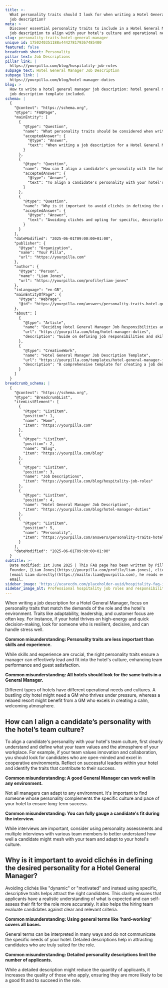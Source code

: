 ```yaml
---
title: >-
  What personality traits should I look for when writing a Hotel General Manager
  job description?
meta: >
  Discover essential personality traits to include in a Hotel General Manager
  job description to align with your hotel's culture and operational needs.
slug: personality-traits-hotel-general-manager
unique id: 1750240351188x444278179367485400
featured: false
breadcrumb short: Personality
pillar text: Job Descriptions
pillar link: |
  https://yourpilla.com/blog/hospitality-job-roles
subpage text: Hotel General Manager Job Description
subpage link: |
  https://yourpilla.com/blog/hotel-manager-duties
blog: >
  How to write a hotel general manager job description: hotel general manager
  job description template included.
schema: |
  {
    "@context": "https://schema.org",
    "@type": "FAQPage",
    "mainEntity": [
      {
        "@type": "Question",
        "name": "What personality traits should be considered when writing a Hotel General Manager job description?",
        "acceptedAnswer": {
          "@type": "Answer",
          "text": "When writing a job description for a Hotel General Manager, focus on traits such as adaptability, leadership, and customer focus. These traits should align with the demands of the role and the hotel's environment. For instance, a high-energy hotel might require a resilient, decisive manager who can handle stress effectively. Consider the specific operational needs and culture of the hotel when determining desirable personality traits."
        }
      },
      {
        "@type": "Question",
        "name": "How can I align a candidate's personality with the hotel’s team culture?",
        "acceptedAnswer": {
          "@type": "Answer",
          "text": "To align a candidate's personality with your hotel's team culture, define the core values and atmosphere of your workplace. Look for candidates who exhibit traits that align with these values. Utilize methods such as personality assessments and multiple interviews with various team members to better understand a candidate's suitability."
        }
      },
      {
        "@type": "Question",
        "name": "Why is it important to avoid clichés in defining the desired personality for a Hotel General Manager?",
        "acceptedAnswer": {
          "@type": "Answer",
          "text": "Avoiding clichés and opting for specific, descriptive traits in your job descriptions helps attract suitable candidates and gives them a realistic understanding of what is expected. This improves the likelihood of attracting applicants who genuinely fit the role and enhances the hiring team's ability to evaluate them effectively."
        }
      }
    ],
    "dateModified": "2025-06-01T09:00:00+01:00",
    "publisher": {
      "@type": "Organization",
      "name": "Your Pilla",
      "url": "https://yourpilla.com"
    },
    "author": {
      "@type": "Person",
      "name": "Liam Jones",
      "url": "https://yourpilla.com/profile/liam-jones"
    },
    "inLanguage": "en-GB",
    "mainEntityOfPage": {
      "@type": "WebPage",
      "@id": "https://yourpilla.com/answers/personality-traits-hotel-general-manager"
    },
    "about": [
      {
        "@type": "Article",
        "name": "Deciding Hotel General Manager Job Responsibilities and Skills",
        "url": "https://yourpilla.com/blog/hotel-manager-duties",
        "description": "Guide on defining job responsibilities and skills needed for a Hotel General Manager position."
      },
      {
        "@type": "CreativeWork",
        "name": "Hotel General Manager Job Description Template",
        "url": "https://yourpilla.com/templates/hotel-general-manager-job-description",
        "description": "A comprehensive template for creating a job description for a Hotel General Manager role."
      }
    ]
  }
breadcrumb_schema: |
  {
    "@context": "https://schema.org",
    "@type": "BreadcrumbList",
    "itemListElement": [
      {
        "@type": "ListItem",
        "position": 1,
        "name": "Home",
        "item": "https://yourpilla.com"
      },
      {
        "@type": "ListItem",
        "position": 2,
        "name": "Blog",
        "item": "https://yourpilla.com/blog"
      },
      {
        "@type": "ListItem",
        "position": 3,
        "name": "Job Descriptions",
        "item": "https://yourpilla.com/blog/hospitality-job-roles"
      },
      {
        "@type": "ListItem",
        "position": 4,
        "name": "Hotel General Manager Job Description",
        "item": "https://yourpilla.com/blog/hotel-manager-duties"
      },
      {
        "@type": "ListItem",
        "position": 5,
        "name": "Personality",
        "item": "https://yourpilla.com/answers/personality-traits-hotel-general-manager"
      }
    ],
    "dateModified": "2025-06-01T09:00:00+01:00"
  }
subtitle: >-
  Date modified: 1st June 2025 | This FAQ page has been written by Pilla
  Founder, [Liam Jones](https://yourpilla.com/profile/liam-jones), click to
  [email Liam directly](https://mailto:liam@yourpilla.com), he reads every
  email.
sidebar_image: 'https://ucarecdn.com/placeholder-uuid/hospitality-faq-image.jpg'
sidebar_image_alt: Professional hospitality job roles and responsibilities
---
```

When writing a job description for a Hotel General Manager, focus on personality traits that match the demands of the role and the hotel's environment. Traits like adaptability, leadership, and customer focus are often key. For instance, if your hotel thrives on high-energy and quick decision-making, look for someone who is resilient, decisive, and can handle stress well.

**Common misunderstanding: Personality traits are less important than skills and experience.**

While skills and experience are crucial, the right personality traits ensure a manager can effectively lead and fit into the hotel's culture, enhancing team performance and guest satisfaction.

**Common misunderstanding: All hotels should look for the same traits in a General Manager.**

Different types of hotels have different operational needs and cultures. A bustling city hotel might need a GM who thrives under pressure, whereas a relaxed resort might benefit from a GM who excels in creating a calm, welcoming atmosphere.

## How can I align a candidate’s personality with the hotel’s team culture?

To align a candidate's personality with your hotel's team culture, first clearly understand and define what your team values and the atmosphere of your workplace. For example, if your team values innovation and collaboration, you should look for candidates who are open-minded and excel in cooperative environments. Reflect on successful leaders within your hotel and identify the traits that contribute to their success.

**Common misunderstanding: A good General Manager can work well in any environment.**

Not all managers can adapt to any environment. It's important to find someone whose personality complements the specific culture and pace of your hotel to ensure long-term success.

**Common misunderstanding: You can fully gauge a candidate's fit during the interview.**

While interviews are important, consider using personality assessments and multiple interviews with various team members to better understand how well a candidate might mesh with your team and adapt to your hotel's culture.

## Why is it important to avoid clichés in defining the desired personality for a Hotel General Manager?

Avoiding clichés like "dynamic" or "motivated" and instead using specific, descriptive traits helps attract the right candidates. This clarity ensures that applicants have a realistic understanding of what is expected and can self-assess their fit for the role more accurately. It also helps the hiring team evaluate candidates against clear and relevant criteria.

**Common misunderstanding: Using general terms like 'hard-working' covers all bases.**

General terms can be interpreted in many ways and do not communicate the specific needs of your hotel. Detailed descriptions help in attracting candidates who are truly suited for the role.

**Common misunderstanding: Detailed personality descriptions limit the number of applicants.**

While a detailed description might reduce the quantity of applicants, it increases the quality of those who apply, ensuring they are more likely to be a good fit and to succeed in the role.

